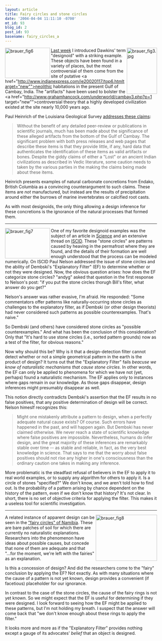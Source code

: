 ```yaml
---
layout: article
title: Fairy circles and stone circles
date: '2004-04-04 11:11:10 -0700'
mt_id: 93
blog_id: 2
post_id: 93
basename: fairy_circles_a
---
```

<img alt="brauer_fig3.jpg" src="http://www.pandasthumb.org/pt-archives/files/brauer_fig3-thumb.jpg" width="100" height="152" border="0"  align="right"/></a><a href="http://www.pandasthumb.org/files/brauer_fig6.jpg" onclick="window.open('http://www.pandasthumb.org/files/brauer_fig6.jpg','popup','width=500,height=334,scrollbars=yes,resizable=yes,toolbar=no,directories=no,location=no,menubar=no,status=yes,left=0,top=0');return false"><img src="http://www.pandasthumb.org/files/brauer_fig6-tm.jpg" height="100" width="149" align="left" alt="brauer_fig6" /></a><a href="http://www.pandasthumb.org/pt-archives/files/brauer_fig3.jpg"><a href="http://www.pandasthumb.org/pt-archives/000035.html">Last week</a> I introduced Dawkins' term "designoid" with a striking example. These objects have been found in a variety of places, but the most controversial of them come from the site of putative <a href="http://www.indianexpress.com/ie20020117/top6.htmltarget="new"">neolithic habitations in the present Gulf of Cambay, India.</a> The "artifacts" have been used to bolster the <a href="http://www.grahamhancock.com/underworld/cambay3.php?p=1 target="new"">controversial theory</a> that a highly developed civilization existed at the site nearly 10,000 years ago.

<!--more-->

Paul Heinrich of the Louisiana Geological Survey <a href="http://www.intersurf.com/~chalcedony/geofact.shtml" target="new">addresses these claims</a>: <blockquote>Without the benefit of any detailed peer-review or publications in scientific journals, much has been made about the significance of these alleged artifacts from the bottom of the Gulf of Cambay. The significant problem with both press releases and web pages that describe these items is that they provide little, if any, hard data that authenticates the identification of these items as valid artifacts or bones. Despite the giddy claims of either a "Lost" or an ancient Indian civilizations as described in Vedic literature, some caution needs to taken by the various parties in the making the claims being made about these items.</blockquote>

Heinrich presents examples of natural carbonate concretions from Endako, British Columbia as a convincing counterargument to such claims. These items are <i>not</i> manufactured, but instead are the results of precipitation around either the burrows of marine invertebrates or calcified root casts.

As with most designoids, the only thing allowing a design inference for these concretions is the ignorance of the natural processes that formed them.
<hr>
<a href="http://www.pandasthumb.org/files/brauer_fig7.jpg" onclick="window.open('http://www.pandasthumb.org/files/brauer_fig7.jpg','popup','width=846,height=564,scrollbars=yes,resizable=yes,toolbar=no,directories=no,location=no,menubar=no,status=yes,left=0,top=0');return false"> <img src="http://www.pandasthumb.org/files/brauer_fig7-tm.gif" height="100" width="149" align="left" alt="brauer_fig7" /></a>One of my favorite designoid examples was the subject of an article in <a href="http://www.sciencemag.org/cgi/content/full/299/5605/380?maxtoshow=&HITS=10&hits=10&RESULTFORMAT=&searchid=1081098580554_3244&stored_search=&FIRSTINDEX=0&volume=299&firstpage=380&fdate=10/1/1995&tdate=4/30/2004" target="new"><u>Science</u></a>  and an extensive thread on <a href="http://www.iscid.org/ubbcgi/ultimatebb.cgi?ubb=get_topic;f=6;t=000285" target="new">ISCID</a>. These "stone circles" are patterns caused by heaving in the permafrost where they are found, and the details of their formation are well enough understood that the process can be modeled numerically. On ISCID Paul Nelson addressed the issue of stone circles and the ability of Dembski's "Explanatory Filter" (EF) to determine whether or not they were designed. Now, the obvious question arises: how does the EF categorize stone circles? "andyg" asked that question in the first response to Nelson's post: "if you put the stone circles thorugh Bill's filter, what answer do you get?"

Nelson's answer was rather evasive, I'm afraid. He responded: "Some commentators offer patterns like naturally-occurring stone circles as challenges to the explanatory filter, as if Dembski (or other design theorists) had never considered such patterns as possible counterexamples. That's naive."

So Dembski (and others) have considered stone circles as "possible counterexamples." And what has been the conclusion of this consideration? Only that "It's hard to use stone circles (i.e., sorted pattern grounds) now as a test of the filter, for obvious reasons."

Now why should this be? Why is it that a design-detection filter cannot detect whether or not a simple geometrical pattern in the earth is the product of design? It turns out that the "Explanatory Filter" fails <i>beacuse we know of naturalistic mechanisms that cause stone circles</i>. In other words, the EF can only be applied to phenomena for which we have not (yet, perhaps) found a naturalistic mechanism. The EF applies only to instances where gaps remain in our knowledge. As those gaps disappear, design inferences might presumably disappear as well.

This notion directly contradicts Dembski's assertion that the EF results in no false positives, that any positive determination of design will be correct. Nelson himeslf recognizes this:
<blockquote>Might one mistakenly attribute a pattern to design, when a perfectly adequate natural cause exists? Of course. Such errors have happened in the past, and will happen again. But Dembski has never claimed otherwise. We never reach a state of scientific knowledge where false positives are impossible. Nevertheless, humans do infer design, and the great majority of these inferences are remarkably stable over time -- as stable and reliable, in fact, as the very best knowledge in science. That says to me that the worry about false positives should not rise any higher in one's consciousness than the ordinary caution one takes in making any inference.
</blockquote>

More problematic is the steadfast refusal of believers in the EF to apply it to real world examples, or to supply any algorithm for others to apply it. Is a circle of stones "specified?" We don't know, and we aren't told how to find out. Is the probability of a pattern arising by chance dependent on the history of the pattern, even if we don't know that history? It's not clear. In short, there is no set of objective criteria for applying the filter. This makes it a useless tool for scientific investigation.
<hr>
<img src="http://www.pandasthumb.org/files/brauer_fig8.jpg" height="152" width="203" align="right" alt="brauer_fig8" />A related instance of apparent design can be seen in the <a href="http://news.bbc.co.uk/2/hi/africa/3587431.stm" target="new">"fairy circles" of Namibia</a>.  These are bare patches of soil for which there are currently no naturalistic explanations. Researchers into the phenomenon have ideas about possible causes, but concede that none of  them are adequate and that "...for the moment, we're left with the fairies" as an explanation.

Is this a concession of design? And did the researchers come to the "fairy" conclusion by applying the EF? Not exactly. As with many situations where the cause of a pattern is not yet known, design provides a convenient (if facetious) placeholder for our ignorance.

In contrast to the case of the stone circles, the cause of the fairy rings is not yet known. So we might expect that the EF is useful for determining if they were designed. I look forward to seeing how the EF might be applied to these patterns, but I'm not holding my breath. I suspect that the answer will come back that "we don't know enough about these rings to apply the filter."

It looks more and more as if the "Explanatory Filter" provides nothing except a gauge of its advocates' <i>belief</i> that an object is designed.
